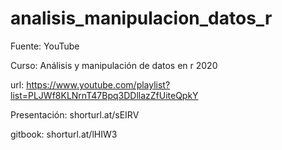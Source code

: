 # analisis_manipulacion_datos_r

Fuente: YouTube

Curso: Análisis y manipulación de datos en r 2020

url: https://www.youtube.com/playlist?list=PLJWf8KLNrnT47Bpq3DDllazZfUiteQpkY

Presentación: shorturl.at/sEIRV

gitbook: shorturl.at/lHIW3
